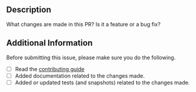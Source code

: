 ## Description

What changes are made in this PR? Is it a feature or a bug fix?

## Additional Information

Before submitting this issue, please make sure you do the following.

- [ ] Read the [contributing guide](https://wagmi.sh/dev/contributing)
- [ ] Added documentation related to the changes made.
- [ ] Added or updated tests (and snapshots) related to the changes made.
